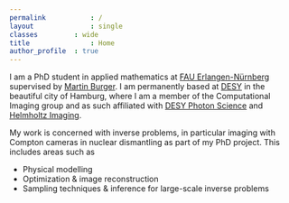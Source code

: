 ```yaml
---
permalink			: /
layout				: single
classes			: wide
title 				: Home
author_profile 	: true
---
```

I am a PhD student in applied mathematics at [FAU Erlangen-Nürnberg](https://www.fau.de/) supervised by [Martin Burger](https://helmholtz-imaging.de/person/prof-dr-martin-burger-available-starting-april-2023/). I am permanently based at [DESY](https://www.desy.de/index_eng.html) in the beautiful city of Hamburg, where I am a member of the Computational Imaging group and as such affiliated with [DESY Photon Science](https://photon-science.desy.de/) and [Helmholtz Imaging](https://helmholtz-imaging.de/).

My work is concerned with inverse problems, in particular imaging with Compton cameras in nuclear dismantling as part of my PhD project. This includes areas such as
- Physical modelling
- Optimization & image reconstruction
- Sampling techniques & inference for large-scale inverse problems
